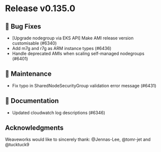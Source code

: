 # Release v0.135.0

## 🐛 Bug Fixes

- [Upgrade nodegroup via EKS API] Make AMI release version customisable (#6340)
- Add m7g and r7g as ARM instance types (#6436)
- Handle deprecated AMIs when scaling self-managed nodegroups (#6401)

## 🧰 Maintenance

- Fix typo in SharedNodeSecurityGroup validation error message (#6431)

## 📝 Documentation

- Updated cloudwatch log descriptions (#6346)

## Acknowledgments
Weaveworks would like to sincerely thank:
@Jennas-Lee, @tomr-jet and @tucktuck9